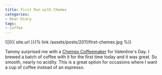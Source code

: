 ```yaml
---
title: First Run with Chemex
categories:
- Dear Diary
tags:
- Coffee
---
```


![]({{ site.url }}{% link /assets/posts/2011/first-chemex.jpg %})

Tammy surprised me with a [Chemex Coffeemaker](http://www.chemexcoffeemaker.com/) for Valentine's Day. I brewed a batch of coffee with it for the first time today and it was great. So smooth, nearly no acidity. This is a great option for occasions where I want a cup of coffee instead of an espresso.
